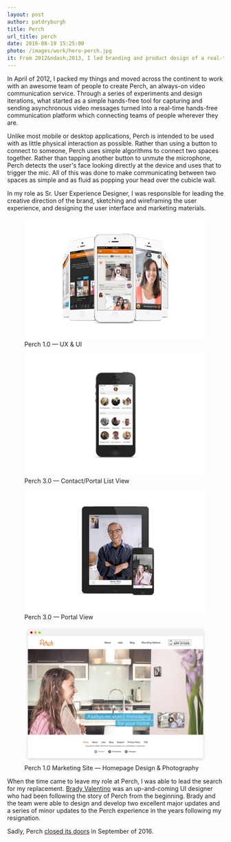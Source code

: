 ```yaml
---
layout: post
author: patdryburgh
title: Perch
url_title: perch
date: 2016-08-19 15:25:00
photo: /images/work/hero-perch.jpg
it: From 2012&ndash;2013, I led branding and product design of a real-time hands-free communication platform for teams like Slack, TripAdvisor, and Shopify called
---
```


In April of 2012, I packed my things and moved across the continent to work with an awesome team of people to create Perch, an always-on video communication service. Through a series of experiments and design iterations, what started as a simple hands-free tool for capturing and sending asynchronous video messages turned into a real-time hands-free communication platform which connecting teams of people wherever they are.

Unlike most mobile or desktop applications, Perch is intended to be used with as little physical interaction as possible. Rather than using a button to connect to someone, Perch uses simple algorithms to connect two spaces together. Rather than tapping another button to unmute the microphone, Perch detects the user's face looking directly at the device and uses that to trigger the mic. All of this was done to make communicating between two spaces as simple and as fluid as popping your head over the cubicle wall.

In my role as Sr. User Experience Designer, I was responsible for leading the creative direction of the brand, sketching and wireframing the user experience, and designing the user interface and marketing materials.

<figure class="extra-wide">
  <img src="/images/work/perch-iphones.jpg" alt="Perch 1.0 — UX &amp; UI" />
  <figcaption>
    Perch 1.0 — UX &amp; UI
  </figcaption>
</figure>

<figure class="extra-wide">
  <img src="/images/work/perch-v3.jpg" alt="Perch 3.0 — Portal View" />
  <figcaption>
    Perch 3.0 — Contact/Portal List View
  </figcaption>
</figure>

<figure class="extra-wide">
  <img src="/images/work/perch-for-ios.jpg" alt="Perch 3.0 — Contact/Portal List View" />
  <figcaption>
    Perch 3.0 — Portal View
  </figcaption>
</figure>

<figure class="extra-wide">
  <img src="/images/work/perch-website.png" alt="Perch 1.0 Marketing Site — Homepage Design & Photography" />
  <figcaption>
    Perch 1.0 Marketing Site — Homepage Design & Photography
  </figcaption>
</figure>

When the time came to leave my role at Perch, I was able to lead the search for my replacement. [Brady Valentino](http://bradyvalentino.com) was an up-and-coming UI designer who had been following the story of Perch from the beginning. Brady and the team were able to design and develop two excellent major updates and a series of minor updates to the Perch experience in the years following my resignation.

Sadly, Perch [closed its doors](https://perch.co/blog/goodbye-perch/) in September of 2016.